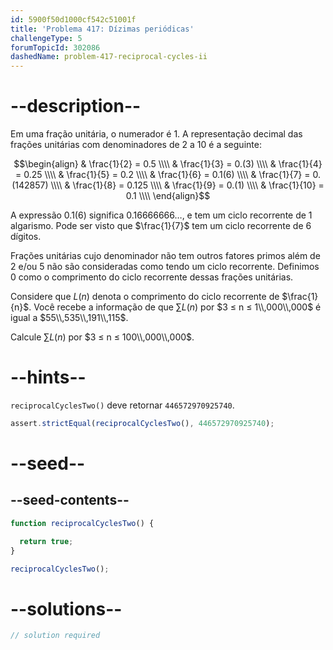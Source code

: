```yaml
---
id: 5900f50d1000cf542c51001f
title: 'Problema 417: Dízimas periódicas'
challengeType: 5
forumTopicId: 302086
dashedName: problem-417-reciprocal-cycles-ii
---
```


# --description--

Em uma fração unitária, o numerador é 1. A representação decimal das frações unitárias com denominadores de 2 a 10 é a seguinte:

$$\begin{align} & \frac{1}{2}  = 0.5 \\\\ & \frac{1}{3}  = 0.(3) \\\\ & \frac{1}{4}  = 0.25 \\\\ & \frac{1}{5}  = 0.2 \\\\ & \frac{1}{6}  = 0.1(6) \\\\ & \frac{1}{7}  = 0.(142857) \\\\ & \frac{1}{8}  = 0.125 \\\\ & \frac{1}{9}  = 0.(1) \\\\ & \frac{1}{10} = 0.1 \\\\ \end{align}$$

A expressão $0.1(6)$ significa $0.16666666\dots$, e tem um ciclo recorrente de 1 algarismo. Pode ser visto que $\frac{1}{7}$ tem um ciclo recorrente de 6 dígitos.

Frações unitárias cujo denominador não tem outros fatores primos além de 2 e/ou 5 não são consideradas como tendo um ciclo recorrente. Definimos 0 como o comprimento do ciclo recorrente dessas frações unitárias.

Considere que $L(n)$ denota o comprimento do ciclo recorrente de $\frac{1}{n}$. Você recebe a informação de que $\sum L(n)$ por $3 ≤ n ≤ 1\\,000\\,000$ é igual a $55\\,535\\,191\\,115$.

Calcule $\sum L(n)$ por $3 ≤ n ≤ 100\\,000\\,000$.

# --hints--

`reciprocalCyclesTwo()` deve retornar `446572970925740`.

```js
assert.strictEqual(reciprocalCyclesTwo(), 446572970925740);
```

# --seed--

## --seed-contents--

```js
function reciprocalCyclesTwo() {

  return true;
}

reciprocalCyclesTwo();
```

# --solutions--

```js
// solution required
```
